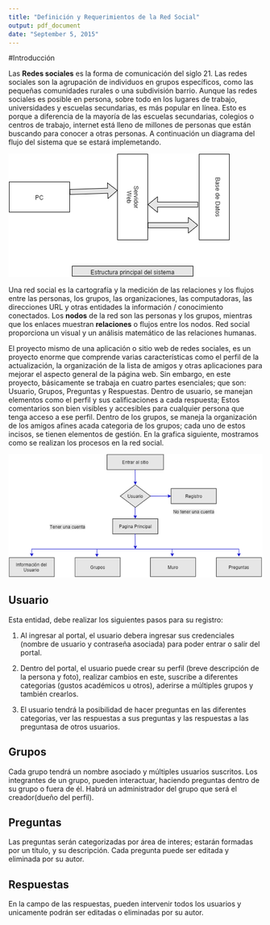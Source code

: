```yaml
---
title: "Definición y Requerimientos de la Red Social"
output: pdf_document
date: "September 5, 2015"
---
```


#Introducción

Las **Redes sociales** es la forma de comunicación del siglo 21. Las redes sociales son la agrupación de individuos en grupos específicos, como las pequeñas comunidades rurales o una subdivisión barrio. Aunque las redes sociales es posible en persona, sobre todo en los lugares de trabajo, universidades y escuelas secundarias, es más popular en línea. Esto es porque a diferencia de la mayoría de las escuelas secundarias, colegios o centros de trabajo, internet está lleno de millones de personas que están buscando para conocer a otras personas. A continuación un diagrama del flujo del sistema que se estará implemetando.

![alt text](img2.png)

Una red social es la cartografía y la medición de las relaciones y los flujos entre las personas, los grupos, las organizaciones, las computadoras, las direcciones URL y otras entidades la información / conocimiento conectados. Los **nodos** de la red son las personas y los grupos, mientras que los enlaces muestran **relaciones** o flujos entre los nodos. Red social proporciona un visual y un análisis matemático de las relaciones humanas.

El proyecto mismo de una aplicación o sitio web de redes sociales, es un proyecto enorme que comprende varias características como el perfil de la actualización, la organización de la lista de amigos y otras aplicaciones para mejorar el aspecto general de la página web. Sin embargo, en este proyecto, básicamente se trabaja en cuatro partes esenciales; que son: Usuario, Grupos, Preguntas y Respuestas. Dentro de usuario, se manejan elementos como el perfil y sus calificaciones a cada respuesta; Estos comentarios son bien visibles y accesibles para cualquier persona que tenga acceso a ese perfil. Dentro de los grupos, se maneja la organización de los amigos afines acada categoria de los grupos; cada uno de estos incisos, se tienen elementos de gestión. En la grafica siguiente, mostramos como se realizan los procesos en la red social.



![alt text](img1.png)



## Usuario

Esta entidad, debe realizar los siguientes pasos para su registro: 

1. Al ingresar al portal, el usuario debera ingresar sus credenciales (nombre de usuario y contraseña asociada) para poder entrar o salir del 
portal.

2. Dentro del portal, el usuario puede crear su perfil (breve descripción de la persona y foto), realizar cambios en este, suscribe a diferentes categorias (gustos académicos u otros), aderirse a múltiples grupos y también crearlos.

3. El usuario tendrá la posibilidad de hacer preguntas en las diferentes categorias, ver las respuestas a sus preguntas y las respuestas a las preguntasa de otros usuarios. 

## Grupos

Cada grupo tendrá un nombre asociado y múltiples usuarios suscritos. Los integrantes de un grupo, pueden interactuar, haciendo preguntas dentro de su grupo o fuera de él. Habrá un administrador del grupo que será el creador(dueño del perfil).

## Preguntas

Las preguntas serán categorizadas por área de interes; estarán formadas por un título, y su descripción. Cada pregunta puede ser editada y eliminada por su autor.


## Respuestas

En la campo de las respuestas, pueden intervenir todos los usuarios y unicamente podrán ser editadas o eliminadas por su autor.

